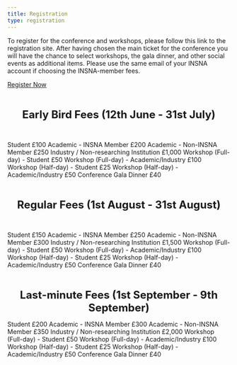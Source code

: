 ```yaml
---
title: Registration
type: registration
---
```


To register for the conference and workshops, please follow this link to the registration site. After having chosen the main ticket for the conference you will have the chance to select workshops, the gala dinner, and other social events as additional items.
Please use the same email of your INSNA account if choosing the INSNA-member fees. 

<div class="flex flex-row w-full justify-center pt-6">
<a class="px-10 py-2 text-gray-200 bg-eusnblue rounded-full shadow-md text-lg hover:bg-gray-800 hover:border-red" href="https://store.gre.ac.uk/conferences-and-events/faculties-schools/fob/eusn-conference/6th-european-conference-on-social-networks" target="_blank">Register Now</a>
</div>
<p>&nbsp;</p>

**<p align="center"><font size="5">Early Bird Fees (12th June - 31st July)</p></font>**
<p>&nbsp;</p>
Student 	£100
Academic - INSNA Member 	£200
Academic - Non-INSNA Member 	£250
Industry / Non-researching Institution £1,000
Workshop (Full-day) - Student £50
Workshop (Full-day) - Academic/Industry £100
Workshop (Half-day) - Student £25
Workshop (Half-day) - Academic/Industry £50
Conference Gala Dinner £40
<p>&nbsp;</p>

**<p align="center"><font size="5">Regular Fees (1st August - 31st August)</p></font>**
<p>&nbsp;</p>
Student 	£150
Academic - INSNA Member 	£250
Academic - Non-INSNA Member 	£300
Industry / Non-researching Institution £1,500
Workshop (Full-day) - Student £50
Workshop (Full-day) - Academic/Industry £100
Workshop (Half-day) - Student £25
Workshop (Half-day) - Academic/Industry £50
Conference Gala Dinner £40
<p>&nbsp;</p>

**<p align="center"><font size="5">Last-minute Fees (1st September - 9th September)</p></font>**
Student 	£200
Academic - INSNA Member 	£300
Academic - Non-INSNA Member 	£350
Industry / Non-researching Institution £2,000
Workshop (Full-day) - Student £50
Workshop (Full-day) - Academic/Industry £100
Workshop (Half-day) - Student £25
Workshop (Half-day) - Academic/Industry £50
Conference Gala Dinner £40



